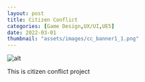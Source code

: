 ```yaml
---
layout: post
title: Citizen Conflict
categories: [Game Design,UX/UI,UE5]
date: 2022-03-01
thumbnail: "assets/images/cc_banner1_1.png"
---
```


![alt](https://github.com/Bibool/portfolio.github.io/blob/main/assets/cc_banner1.png?raw=true)

This is citizen conflict project
